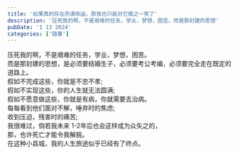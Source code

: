 ```yaml
---
title: '如果真的存在所谓命运，那我也只能对它报之一笑了'
description: '压死我的啊，不是艰难的任务，学业，梦想，困苦。而是那封建的思想'
pubDate: '1 13 2024'
categories: ['隨筆']
---
```


压死我的啊，不是艰难的任务，学业，梦想，困苦。  
而是那封建的思想，是必须要结婚生子，必须要考公考编，必须要完全走在既定的道路上。  
假如不完成这些，你就是不忠不孝;  
假如不实现这些，你的人生就无法圆满;  
假如不愿意做这些，你就是有病，你就需要去治病。  
每每看到他们面对不解，唾弃时的焦虑;  
收到压迫，残害时的痛苦;  
我很难过，倘若我未来 1-2年后也会这样成为众矢之的，  
那，也许死亡才能令我解脱。  
在这种小县城，我的人生旅途似乎已经有了终点。
